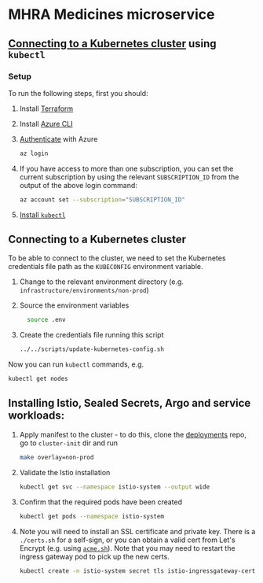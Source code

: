 # MHRA Medicines microservice

## [Connecting to a Kubernetes cluster](#connecting-to-a-kubernetes-cluster) using `kubectl`

### Setup

To run the following steps, first you should:

1. Install [Terraform](https://www.terraform.io/intro/getting-started/install.html)
2. Install [Azure CLI](https://docs.microsoft.com/en-us/cli/azure/install-azure-cli?view=azure-cli-latest)
3. [Authenticate](https://www.terraform.io/docs/providers/azurerm/guides/azure_cli.html) with Azure

   ```sh
   az login
   ```

4. If you have access to more than one subscription, you can set the current subscription by using the relevant `SUBSCRIPTION_ID` from the output of the above login command:

   ```sh
   az account set --subscription="SUBSCRIPTION_ID"
   ```

5. [Install `kubectl`](https://kubernetes.io/docs/tasks/tools/install-kubectl/)

## Connecting to a Kubernetes cluster

To be able to connect to the cluster, we need to set the Kubernetes credentials file path as the `KUBECONFIG` environment variable.

1. Change to the relevant environment directory (e.g. `infrastructure/environments/non-prod`)
2. Source the environment variables

   ```sh
     source .env
   ```

3. Create the credentials file running this script

   ```sh
   ../../scripts/update-kubernetes-config.sh
   ```

Now you can run `kubectl` commands, e.g.

```sh
kubectl get nodes
```

## Installing Istio, Sealed Secrets, Argo and service workloads:

1. Apply manifest to the cluster - to do this, clone the [deployments](https://github.com/MHRA/deployments) repo, go to `cluster-init` dir and run

   ```sh
   make overlay=non-prod
   ```

1. Validate the Istio installation

   ```sh
   kubectl get svc --namespace istio-system --output wide
   ```

1. Confirm that the required pods have been created

   ```sh
   kubectl get pods --namespace istio-system
   ```

1. Note you will need to install an SSL certificate and private key. There is a `./certs.sh` for a self-sign, or you can obtain a valid cert from Let's Encrypt (e.g. using [`acme.sh`](https://acme.sh/)). Note that you may need to restart the ingress gateway pod to pick up the new certs.

   ```bash
   kubectl create -n istio-system secret tls istio-ingressgateway-certs --key key.txt --cert crt.txt
   ```
